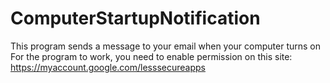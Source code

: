 # ComputerStartupNotification
This program sends a message to your email when your computer turns on
For the program to work, you need to enable permission on this site: https://myaccount.google.com/lesssecureapps
